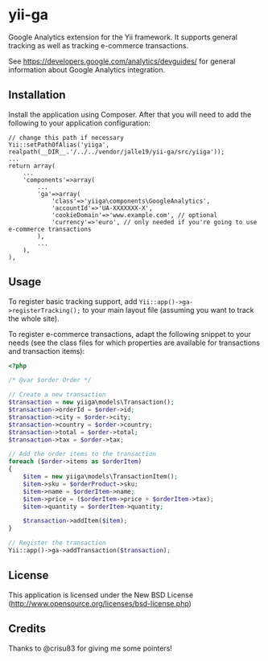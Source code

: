 yii-ga
======

Google Analytics extension for the Yii framework. It supports general tracking as well as tracking e-commerce transactions.

See https://developers.google.com/analytics/devguides/ for general information about Google Analytics integration.

Installation
------------

Install the application using Composer. After that you will need to add the following to your application configuration:

```
// change this path if necessary
Yii::setPathOfAlias('yiiga', realpath(__DIR__.'/../../vendor/jalle19/yii-ga/src/yiiga'));
...
return array(
	...
	'components'=>array(
		...
		'ga'=>array(
			'class'=>'yiiga\components\GoogleAnalytics',
			'accountId'=>'UA-XXXXXXX-X',
			'cookieDomain'=>'www.example.com', // optional
			'currency'=>'euro', // only needed if you're going to use e-commerce transactions
		),
		...
	),
),

```

Usage
-----

To register basic tracking support, add `Yii::app()->ga->registerTracking();` to your main layout file (assuming you want to track the whole site).

To register e-commerce transactions, adapt the following snippet to your needs (see the class files for which properties are available for transactions and transaction items):

```php
<?php

/* @var $order Order */

// Create a new transaction
$transaction = new yiiga\models\Transaction();
$transaction->orderId = $order->id;
$transaction->city = $order->city;
$transaction->country = $order->country;
$transaction->total = $order->total;
$transaction->tax = $order->tax;

// Add the order items to the transaction
foreach ($order->items as $orderItem)
{
	$item = new yiiga\models\TransactionItem();
	$item->sku = $orderProduct->sku;
	$item->name = $orderItem->name;
	$item->price = ($orderItem->price + $orderItem->tax);
	$item->quantity = $orderItem->quantity;

	$transaction->addItem($item);
}

// Register the transaction
Yii::app()->ga->addTransaction($transaction);

```

License
-------

This application is licensed under the New BSD License (http://www.opensource.org/licenses/bsd-license.php)

Credits
-------

Thanks to @crisu83 for giving me some pointers!


